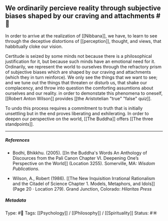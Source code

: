 ## We ordinarily percieve reality through subjective biases shaped by our craving and attachments #🧠 

In order to arrive at the realization of [[Nibbana]], we have, to learn to see through the deceptive distortions of [[perception]], thought, and views, that habbitually cloke our vision.

Certitude is seized by some minds not because there is a philosophical justification for it, but because such minds have an emotional need for it. Ordinarily, we represent the world to ourselves through the refractory prism of subjective biases which are shaped by our craving and attachments (which they in turn reinforce). We only see the things that we want to see; and we tune out the things that threaten or disturb us, that shake our complacency, and throw into question the comforting assumtions about ourselves and our reality. in order to demonstate this phenomena to oneself,[[Robert Anton Wilson]] provides [[the Aristotelian "true" "false" quiz]].

To undo this process requires a commitment to truth that is initially unsettling but in the end proves liberating and exhilerating. In order to deepen our perspective on the world, [[The Buddha]] offers [[The three standpoints]]. 

___

##### References

- Bodhi, Bhikkhu. (2005). [[In the Buddha's Words An Anthology of Discources from the Pali Canon Chapter VI. Deepening One’s Perspective on the World]]   (Location 3255). Somerville, MA: _Wisdom Publications_.

- Wilson, A., Robert (1986). [[The New Inquisition Irrational Rationalism and the Citadel of Science Chapter 1. Models, Metaphors, and Idols]] (Page 20 · Location 279). Grand Junction, Colorado: _Hilaritas Press_

##### Metadata

Type: #🔴 
Tags: [[Psychology]] / [[Philosophy]] / [[Spirituality]] 
Status: #☀️ 
